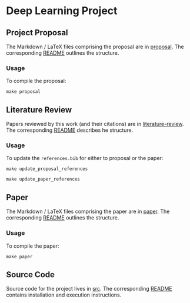 # Deep Learning Project

## Project Proposal

The Markdown / LaTeX files comprising the proposal are in
[proposal](proposal). The corresponding [README](proposal/README.md)
outlines the structure.

### Usage

To compile the proposal:

```shell
make proposal
```

## Literature Review

Papers reviewed by this work (and their citations) are in
[literature-review](literature-review). The corresponding
[README](literature-review/README.md) describes he structure.

### Usage

To update the `references.bib` for either to proposal or the paper:

```shell
make update_proposal_references
```

```shell
make update_paper_references
```

## Paper

The Markdown / LaTeX files comprising the paper are in
[paper](paper). The corresponding [README](paper/README.md)
outlines the structure.

### Usage

To compile the paper:

```shell
make paper
```

## Source Code

Source code for the project lives in [src](src). The corresponding
[README](src/README) contains installation and execution instructions.
